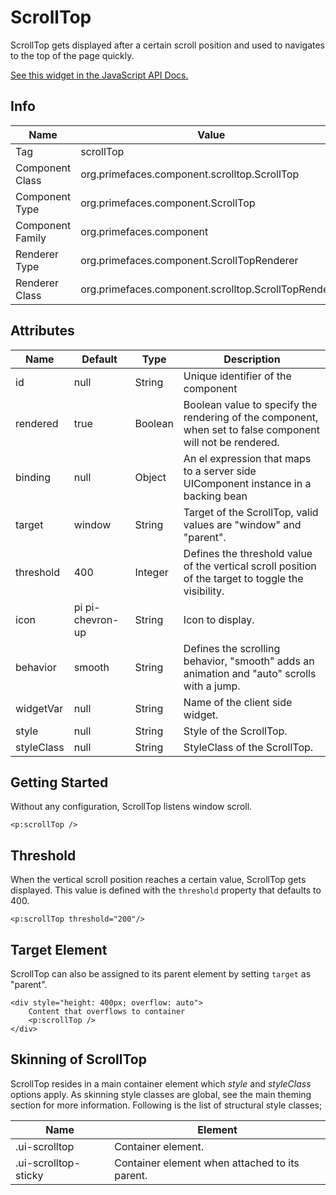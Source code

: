 # ScrollTop

ScrollTop gets displayed after a certain scroll position and used to navigates to the top of the page quickly.

[See this widget in the JavaScript API Docs.](../jsdocs/classes/src_primefaces.primefaces.widget.scrolltop.html)

## Info

| Name | Value |
| --- | --- |
| Tag | scrollTop
| Component Class | org.primefaces.component.scrolltop.ScrollTop
| Component Type | org.primefaces.component.ScrollTop
| Component Family | org.primefaces.component
| Renderer Type | org.primefaces.component.ScrollTopRenderer
| Renderer Class | org.primefaces.component.scrolltop.ScrollTopRenderer

## Attributes

| Name | Default | Type | Description | 
| --- | --- | --- | --- |
| id | null | String | Unique identifier of the component
| rendered | true | Boolean | Boolean value to specify the rendering of the component, when set to false component will not be rendered.
| binding | null | Object | An el expression that maps to a server side UIComponent instance in a backing bean
| target | window | String | Target of the ScrollTop, valid values are "window" and "parent".
| threshold | 400 | Integer | Defines the threshold value of the vertical scroll position of the target to toggle the visibility.
| icon | pi pi-chevron-up | String | Icon to display.
| behavior | smooth | String | Defines the scrolling behavior, "smooth" adds an animation and "auto" scrolls with a jump.
| widgetVar | null | String | Name of the client side widget.
| style | null | String | Style of the ScrollTop.
| styleClass | null | String | StyleClass of the ScrollTop.

## Getting Started
Without any configuration, ScrollTop listens window scroll.

```xhtml
<p:scrollTop />
```

## Threshold
When the vertical scroll position reaches a certain value, ScrollTop gets displayed. This value is defined with the 
```threshold``` property that defaults to 400.

```xhtml
<p:scrollTop threshold="200"/>
```

## Target Element
ScrollTop can also be assigned to its parent element by setting ```target``` as "parent".

```xhtml
<div style="height: 400px; overflow: auto">
    Content that overflows to container
    <p:scrollTop />
</div>
```

## Skinning of ScrollTop
ScrollTop resides in a main container element which _style_ and _styleClass_ options apply. As skinning
style classes are global, see the main theming section for more information. Following is the list of
structural style classes;

| Name | Element |
| --- | --- |
|.ui-scrolltop | Container element.
|.ui-scrolltop-sticky | Container element when attached to its parent.
